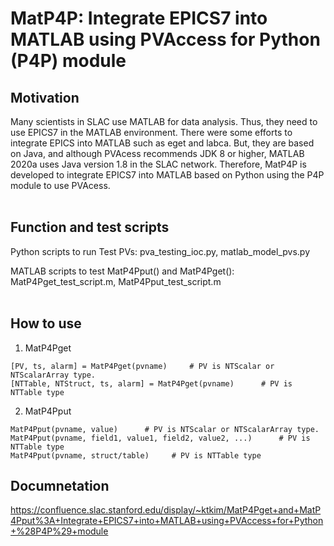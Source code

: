 # MatP4P: Integrate EPICS7 into MATLAB using PVAccess for Python (P4P) module

## Motivation
Many scientists in SLAC use MATLAB for data analysis. Thus, they need to use EPICS7 in the MATLAB environment. There were some efforts to integrate EPICS into MATLAB such as eget and labca. But, they are based on Java, and although PVAcess recommends JDK 8 or higher, MATLAB 2020a uses Java version 1.8 in the SLAC network. Therefore, MatP4P is developed to integrate EPICS7 into MATLAB based on Python using the P4P module to use PVAcess.
<br /><br />

## Function and test scripts
Python scripts to run Test PVs: pva_testing_ioc.py, matlab_model_pvs.py

MATLAB scripts to test MatP4Pput() and MatP4Pget(): MatP4Pget_test_script.m, MatP4Pput_test_script.m 
<br /><br />

## How to use
1. MatP4Pget
```
[PV, ts, alarm] = MatP4Pget(pvname)     # PV is NTScalar or NTScalarArray type.
[NTTable, NTStruct, ts, alarm] = MatP4Pget(pvname)      # PV is NTTable type     
```
2. MatP4Pput
```
MatP4Pput(pvname, value)      # PV is NTScalar or NTScalarArray type.
MatP4Pput(pvname, field1, value1, field2, value2, ...)      # PV is NTTable type
MatP4Pput(pvname, struct/table)     # PV is NTTable type
```

## Documnetation
https://confluence.slac.stanford.edu/display/~ktkim/MatP4Pget+and+MatP4Pput%3A+Integrate+EPICS7+into+MATLAB+using+PVAccess+for+Python+%28P4P%29+module
